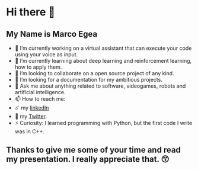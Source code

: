 # Hi there 👋
## My Name is Marco Egea

- 🔭 I’m currently working on a virtual assistant that can execute your code using your voice as input.
- 🌱 I’m currently learning about deep learning and reinforcement learning, how to apply them.
- 👯 I’m looking to collaborate on a open source project of any kind.
- 🤔 I’m looking for a documentation for my ambitious projects.
- 💬 Ask me about anything related to software, videogames, robots and artificial intelligence.
- 📫 How to reach me:
- ☄️ my [linkedIn](https://www.linkedin.com/in/markoegea/)
- 🦜 my [Twitter](https://twitter.com/markoegea).
- ⚡ Curiosity: I learned programming with Python, but the first code I write was in C++.

## Thanks to give me some of your time and read my presentation. I really appreciate that. 😙
